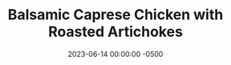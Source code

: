 ---
layout: post
title:  "Balsamic Caprese Chicken with Roasted Artichokes"
date:   2023-06-14 00:00:00 -0500
categories:
- Recipes
- Chicken
permalink: /recipes/caprese-chicken
image: /assets/Food/Chicken/Caprese/caprese-cover.jpg
ing: caprese-ing
facts: caprese-facts
section1: Chicken
start2: Balsamic vinegar of modena
section2: Tomatoes
start3: Artichoke hearts by MATIZ
section3: Artichokes
start4: 
section4: 
start5: 
section5: 
Prep: 15
Rest: 
Cook: 30
Source1: https://www.delish.com/cooking/recipe-ideas/a47169/caprese-chicken-recipe/
Source2:
whisk: https://s.samsungfood.com/WQpZz 
tags: 
- tomato
- glaze
- vinegar
- cheese
- mozzarella
- roast
- bake
- grated
- parmesean
Description: A quick caprese chicken is one of my favorites, as I can simply bake the chicken, and make a tomato and balsamic sauce while it's in the oven. The flavor combination of cooked tomatoes with balsamic vinegar is a staple in Italian cooking for a reason. Especially when topped with cheese, this recipe makes a great main to a side of roasted artichokes
Instructions: 
- Drain and rinse your artichokes, and add to a large bowl. Season (vinegar, minced garlic, oil, basil, garlic powder, and lemon pepper), and transfer to an 8" square baking pan lined with aluminum foil<br><br>

- Roast at 400F for about 25-30 minutes, or until done to your liking.<br><br>
- <center><img src="/assets/Food/Chicken/Caprese/caprese-2.jpg" alt="" class="instruction-image"></center><br>

- As the artichokes cook, start on the chicken. Cut up the tomatoes, and set aside. Cut the chicken into cutlets, about 3-4 per chicken breast. Pound the chicken to even thickness if necessary<br><br>

- In a large bowl, combine the chicken with the seasonings (oil, vinegar, basil, and salt). Mix with your hands, and place onto a cookie sheet lined with parchment paper. Bake for 12-14 minutes at 400F, or until just 165F, not any over<br><br>

- Meanwhile, in a large pan over medium heat, add balsamic vinegar to the skillet, and add garlic and cook until fragrant (about 1 minute). Add in the tomatoes and basil, and cook until the chicken is done, stirring occasionally<br><br>

- Return chicken to skillet and nestle with tomatoes. Top each piece of chicken with cheese, and cover the skillet to melt the cheese. Cover and cook for an additional minute until the cheese is melted, and serve<br><br>
- <center><img src="/assets/Food/Chicken/Caprese/caprese-6.jpg" alt="" class="instruction-image"></center><br>
---